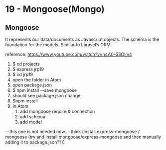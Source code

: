 # 19 - Mongoose(Mongo) #

## Mongoose ##
It represents our data/documents as Javascript objects. The schema is the foundation for the models. Similar to Laravel’s ORM. 

reference: https://www.youtube.com/watch?v=h4A0-53Olm4

 
1. $ cd projects 
2. $ express jrp19
3. $ cd jrp19
4. open the folder in Atom
5. open package.json
6. $ npm install --save mongoose
7. should see package.json change
8. $npm install
9. In Atom
    1. add mongoose require & connection
    2. add schema
    3. add model

—this one is not needed now…i think (install express-mongoose / mongoose (try and install mongoose/express-mongoose and then manually adding it to package.json??))
